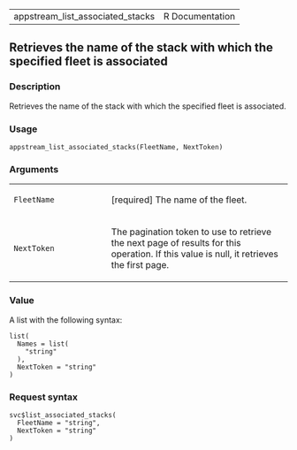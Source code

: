 <table style="width: 100%;">
<tbody>
<tr class="odd">
<td>appstream_list_associated_stacks</td>
<td style="text-align: right;">R Documentation</td>
</tr>
</tbody>
</table>

## Retrieves the name of the stack with which the specified fleet is associated

### Description

Retrieves the name of the stack with which the specified fleet is
associated.

### Usage

    appstream_list_associated_stacks(FleetName, NextToken)

### Arguments

<table>
<colgroup>
<col style="width: 35%" />
<col style="width: 65%" />
</colgroup>
<tbody>
<tr class="odd">
<td><code
id="appstream_list_associated_stacks_:_FleetName">FleetName</code></td>
<td><p>[required] The name of the fleet.</p></td>
</tr>
<tr class="even">
<td><code
id="appstream_list_associated_stacks_:_NextToken">NextToken</code></td>
<td><p>The pagination token to use to retrieve the next page of results
for this operation. If this value is null, it retrieves the first
page.</p></td>
</tr>
</tbody>
</table>

### Value

A list with the following syntax:

    list(
      Names = list(
        "string"
      ),
      NextToken = "string"
    )

### Request syntax

    svc$list_associated_stacks(
      FleetName = "string",
      NextToken = "string"
    )
